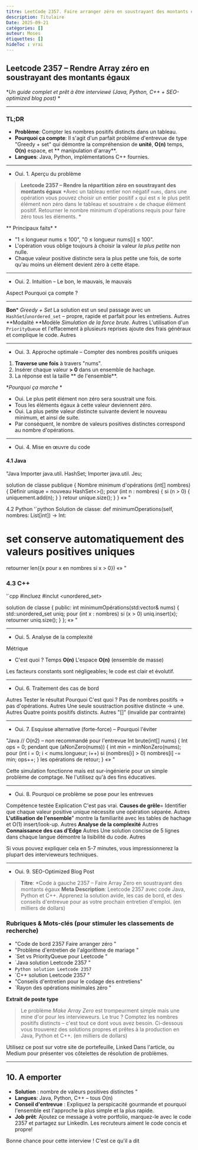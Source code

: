 ```yaml
---
titre: LeetCode 2357. Faire arranger zéro en soustrayant des montants égaux -
description: Titulaire
Date: 2025-09-21
catégories: []
auteur: Moses
étiquettes: []
hideToc : vrai
---
```

## Leetcode 2357 – Rendre Array zéro en soustrayant des montants égaux
**Un guide complet et prêt à être interviewé (Java, Python, C++ + SEO-optimized blog post)* *

---

### TL;DR
- **Problème**: Compter les nombres positifs distincts dans un tableau.
- **Pourquoi ça compte**: Il s'agit d'un parfait problème d'entrevue de type "Greedy + set" qui démontre la compréhension de **unité**, **O(n)** temps, **O(n)** espace, et ** manipulation d'array**.
- **Langues**: Java, Python, implémentations C++ fournies.

---

- Oui. 1. Aperçu du problème

> **Leetcode 2357 – Rendre la répartition zéro en soustrayant des montants égaux**
> *Avec un tableau entier non négatif `nums`, dans une opération vous pouvez choisir un entier positif `x` qui est ≤ le plus petit élément non zéro dans le tableau et soustraire `x` de chaque élément positif. Retourner le nombre minimum d'opérations requis pour faire zéro tous les éléments. *

** Principaux faits* *
- "1 ≤ longueur nums ≤ 100", "0 ≤ longueur nums[i] ≤ 100".
- L'opération vous oblige toujours à choisir la valeur *la plus petite* non nulle.
- Chaque valeur positive distincte sera la plus petite une fois, de sorte qu'au moins un élément devient zéro à cette étape.

---

- Oui. 2. Intuition – Le bon, le mauvais, le mauvais

Aspect Pourquoi ça compte ?
-- -- -- -- -- -- -- -- --
**Bon*** *Greedy + Set* La solution est un seul passage avec un `HashSet`/`unordered_set` – propre, rapide et parfait pour les entretiens. Autres
**Modalité **Modèle *Simulation de la force brute*. Autres
L'utilisation d'un `PriorityQueue` et l'effacement à plusieurs reprises ajoute des frais généraux et complique le code. Autres

---

- Oui. 3. Approche optimale – Compter des nombres positifs uniques

1. **Traverse une fois** à travers "nums".
2. Insérer chaque valeur **> 0** dans un ensemble de hachage.
3. La réponse est la taille ** de l'ensemble**.

**Pourquoi ça marche* *
- Oui. Le plus petit élément non zéro sera soustrait une fois.
- Tous les éléments égaux à cette valeur deviennent zéro.
- Oui. La plus petite valeur distincte suivante devient le nouveau minimum, et ainsi de suite.
- Par conséquent, le nombre de valeurs positives distinctes correspond au nombre d'opérations.

---

- Oui. 4. Mise en œuvre du code

#### 4.1 Java
"Java
Importer java.util. HashSet;
Importer java.util. Jeu;

solution de classe publique {
Nombre minimum d'opérations (int[] nombres) {
Définir <integer> unique = nouveau HashSet<>();
pour (int n : nombres) {
si (n > 0) {
uniquement.add(n);
}
}
retour unique.size();
}
}
«» "

4.2 Python
'`python
Solution de classe:
def minimumOperations(self, nombres: List[int]) -> Int:
# set conserve automatiquement des valeurs positives uniques
retourner len({x pour x en nombres si x > 0})
«» "

### 4.3 C++
'`cpp
#incluez <vecteur>
#inclut <unordered_set>

solution de classe {
public:
int minimumOpérations(std:vector<int>& nums) {
std::unordered_set<int> uniq;
pour (int x : nombres)
si (x > 0)
uniq.insert(x);
retourner uniq.size();
}
};
«» "

---

- Oui. 5. Analyse de la complexité

Métrique
- C'est quoi ?
Temps **O(n)**
L'espace **O(n)** (ensemble de masse)

Les facteurs constants sont négligeables; le code est clair et évolutif.

---

- Oui. 6. Traitement des cas de bord

Autres Tester le résultat Pourquoi
C'est quoi ?
Pas de nombres positifs → pas d'opérations. Autres
Une seule soustraction positive distincte → une. Autres
Quatre points positifs distincts. Autres
"[]" (invalide par contrainte)

---

- Oui. 7. Esquisse alternative (forte-force) – Pourquoi l'éviter

"Java
// O(n2) – non recommandé pour l'entrevue
Int brute(int[] nums) {
Int ops = 0;
pendant que (aNonZero(nums)) {
int min = minNonZero(nums);
pour (int i = 0; i < nums.longueur; i++)
si (nombres[i] > 0) nombres[i] -= min;
ops++;
}
les opérations de retour;
}
«» "

Cette simulation fonctionne mais est sur-ingénierie pour un simple problème de comptage. Ne l'utilisez qu'à des fins éducatives.

---

- Oui. 8. Pourquoi ce problème se pose pour les entrevues

Compétence testée Explication
C'est pas vrai.
**Causes de grêle**= Identifier que chaque valeur positive unique nécessite une opération séparée. Autres
**L'utilisation de l'ensemble**" montre la familiarité avec les tables de hachage et O(1) insert/look-up. Autres
**Analyse de la complexité** Autres
**Connaissance des cas d'Edge** Autres
Une solution concise de 5 lignes dans chaque langue démontre la lisibilité du code. Autres

Si vous pouvez expliquer cela en 5-7 minutes, vous impressionnerez la plupart des intervieweurs techniques.

---

- Oui. 9. SEO-Optimized Blog Post

> **Titre**: *Code à gauche 2357 – Faire Array Zero en soustrayant des montants égaux
> **Meta Description**: Leetcode 2357 avec code Java, Python et C++. Apprenez la solution avide, les cas de bord, et des conseils d'entrevue pour as votre prochain entretien d'emploi. (en milliers de dollars)

### Rubriques & Mots-clés (pour stimuler les classements de recherche)

- "Code de bord 2357 Faire arranger zéro "
- "Problème d'entretien de l'algorithme de mariage "
- `Set vs PriorityQueue pour Leetcode "
- `Java solution Leetcode 2357 "
- `Python solution Leetcode 2357`
- `C++ solution Leetcode 2357 "
- "Conseils d'entretien pour le codage des entretiens"
- `Rayon des opérations minimales zéro "

**Extrait de poste type**

> Le problème *Make Array Zero* est trompeurment simple mais une mine d'or pour les intervieweurs. Le truc ? Comptez les nombres positifs distincts – c'est tout ce dont vous avez besoin. Ci-dessous vous trouverez des solutions propres et prêtes à la production en Java, Python et C++. (en milliers de dollars)

Utilisez ce post sur votre site de portefeuille, Linked Dans l'article, ou Medium pour présenter vos côtelettes de résolution de problèmes.

---

## 10. A emporter

- **Solution** : nombre de valeurs positives distinctes "
- **Langues**: Java, Python, C++ – tous O(n)
- **Conseil d'entrevue** : Expliquez la perspicacité gourmande et pourquoi l'ensemble est l'approche la plus simple et la plus rapide.
- **Job prêt**: Ajoutez ce message à votre portfolio, marquez-le avec le code 2357 et partagez sur LinkedIn. Les recruteurs aiment le code concis et propre!

Bonne chance pour cette interview ! C'est ce qu'il a dit